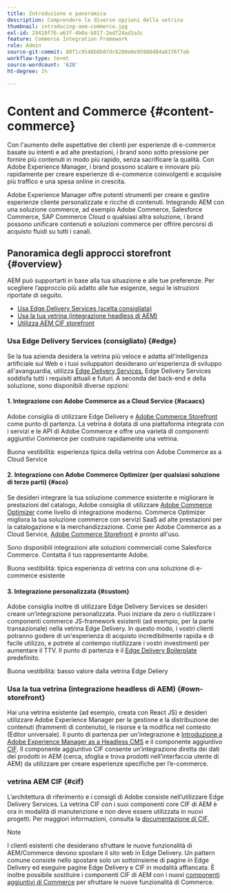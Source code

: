 ```yaml
---
title: Introduzione e panoramica
description: Comprendere le diverse opzioni della vetrina
thumbnail: introducing-aem-commerce.jpg
exl-id: 29410f76-a63f-4b0a-b817-2ed724ad1a3c
feature: Commerce Integration Framework
role: Admin
source-git-commit: 80f1c9548b8b87dc6280e0e95988d84a8376f7ab
workflow-type: tm+mt
source-wordcount: '628'
ht-degree: 1%

---
```



# Content and Commerce {#content-commerce}

Con l&#39;aumento delle aspettative dei clienti per esperienze di e-commerce basate su intenti e ad alte prestazioni, i brand sono sotto pressione per fornire più contenuti in modo più rapido, senza sacrificare la qualità. Con Adobe Experience Manager, i brand possono scalare e innovare più rapidamente per creare esperienze di e-commerce coinvolgenti e acquisire più traffico e una spesa online in crescita.

Adobe Experience Manager offre potenti strumenti per creare e gestire esperienze cliente personalizzate e ricche di contenuti. Integrando AEM con una soluzione commerce, ad esempio Adobe Commerce, Salesforce Commerce, SAP Commerce Cloud o qualsiasi altra soluzione, i brand possono unificare contenuti e soluzioni commerce per offrire percorsi di acquisto fluidi su tutti i canali.

## Panoramica degli approcci storefront {#overview}

AEM può supportarti in base alla tua situazione e alle tue preferenze. Per scegliere l’approccio più adatto alle tue esigenze, segui le istruzioni riportate di seguito.

* [Usa Edge Delivery Services (scelta consigliata)](#edge)
* [Usa la tua vetrina (integrazione headless di AEM)](#own-storefront)
* [Utilizza AEM CIF storefront](#cif)

### Usa Edge Delivery Services (consigliato) {#edge}

Se la tua azienda desidera la vetrina più veloce e adatta all&#39;intelligenza artificiale sul Web e i tuoi sviluppatori desiderano un&#39;esperienza di sviluppo all&#39;avanguardia, utilizza [Edge Delivery Services.](../edge/overview.md) Edge Delivery Services soddisfa tutti i requisiti attuali e futuri. A seconda del back-end e della soluzione, sono disponibili diverse opzioni:

#### &#x200B;1. Integrazione con Adobe Commerce as a Cloud Service {#acaacs}

Adobe consiglia di utilizzare Edge Delivery e [Adobe Commerce Storefront](https://experienceleague.adobe.com/developer/commerce/storefront/) come punto di partenza. La vetrina è dotata di una piattaforma integrata con i servizi e le API di Adobe Commerce e offre una varietà di componenti aggiuntivi Commerce per costruire rapidamente una vetrina.

Buona vestibilità: esperienza tipica della vetrina con Adobe Commerce as a Cloud Service

#### &#x200B;2. Integrazione con Adobe Commerce Optimizer (per qualsiasi soluzione di terze parti) {#aco}

Se desideri integrare la tua soluzione commerce esistente e migliorare le prestazioni del catalogo, Adobe consiglia di utilizzare [Adobe Commerce Optimizer](https://experienceleague.adobe.com/en/docs/commerce-learn/tutorials/adobe-commerce-optimizer/overview) come livello di integrazione moderno. Commerce Optimizer migliora la tua soluzione commerce con servizi SaaS ad alte prestazioni per la catalogazione e la merchandizzazione. Come per Adobe Commerce as a Cloud Service, [Adobe Commerce Storefront](https://experienceleague.adobe.com/developer/commerce/storefront/) è pronto all&#39;uso.

Sono disponibili integrazioni alle soluzioni commerciali come Salesforce Commerce. Contatta il tuo rappresentante Adobe.

Buona vestibilità: tipica esperienza di vetrina con una soluzione di e-commerce esistente

#### &#x200B;3. Integrazione personalizzata {#custom}

Adobe consiglia inoltre di utilizzare Edge Delivery Services se desideri creare un’integrazione personalizzata. Puoi iniziare da zero o riutilizzare i componenti commerce JS-framework esistenti (ad esempio, per la parte transazionale) nella vetrina Edge Delivery. In questo modo, i vostri clienti potranno godere di un&#39;esperienza di acquisto incredibilmente rapida e di facile utilizzo, e potrete al contempo riutilizzare i vostri investimenti per aumentare il TTV. Il punto di partenza è il [Edge Delivery Boilerplate](https://www.aem.live/developer/tutorial) predefinito.

Buona vestibilità: basso valore dalla vetrina Edge Deliery

### Usa la tua vetrina (integrazione headless di AEM) {#own-storefront}

Hai una vetrina esistente (ad esempio, creata con React JS) e desideri utilizzare Adobe Experience Manager per la gestione e la distribuzione dei contenuti (frammenti di contenuto), le risorse e la modifica nel contesto (Editor universale). Il punto di partenza per un&#39;integrazione è [Introduzione a Adobe Experience Manager as a Headless CMS](https://experienceleague.adobe.com/en/docs/experience-manager-cloud-service/content/headless/introduction) e il componente aggiuntivo [CIF](https://experienceleague.adobe.com/en/docs/experience-manager-cloud-service/content/content-and-commerce/storefront/authoring/enrich-product-associated-content). Il componente aggiuntivo CIF consente un’integrazione diretta dei dati dei prodotti in AEM (cerca, sfoglia e trova prodotti nell’interfaccia utente di AEM) da utilizzare per creare esperienze specifiche per l’e-commerce.

### vetrina AEM CIF {#cif}

L’architettura di riferimento e i consigli di Adobe consiste nell’utilizzare Edge Delivery Services. La vetrina CIF con i suoi componenti core CIF di AEM è ora in modalità di manutenzione e non deve essere utilizzata in nuovi progetti. Per maggiori informazioni, consulta la [documentazione di CIF.](/help/commerce-cloud/cif-storefront/introduction.md)

>[!NOTE]
>
>I clienti esistenti che desiderano sfruttare le nuove funzionalità di AEM/Commerce devono spostare il sito web in Edge Delivery. Un pattern comune consiste nello spostare solo un sottoinsieme di pagine in Edge Delivery ed eseguire pagine Edge Delivery e CIF in modalità affiancata. È inoltre possibile sostituire i componenti CIF di AEM con i nuovi [componenti aggiuntivi di Commerce](https://experienceleague.adobe.com/developer/commerce/storefront/dropins/all/introduction/) per sfruttare le nuove funzionalità di Commerce.
